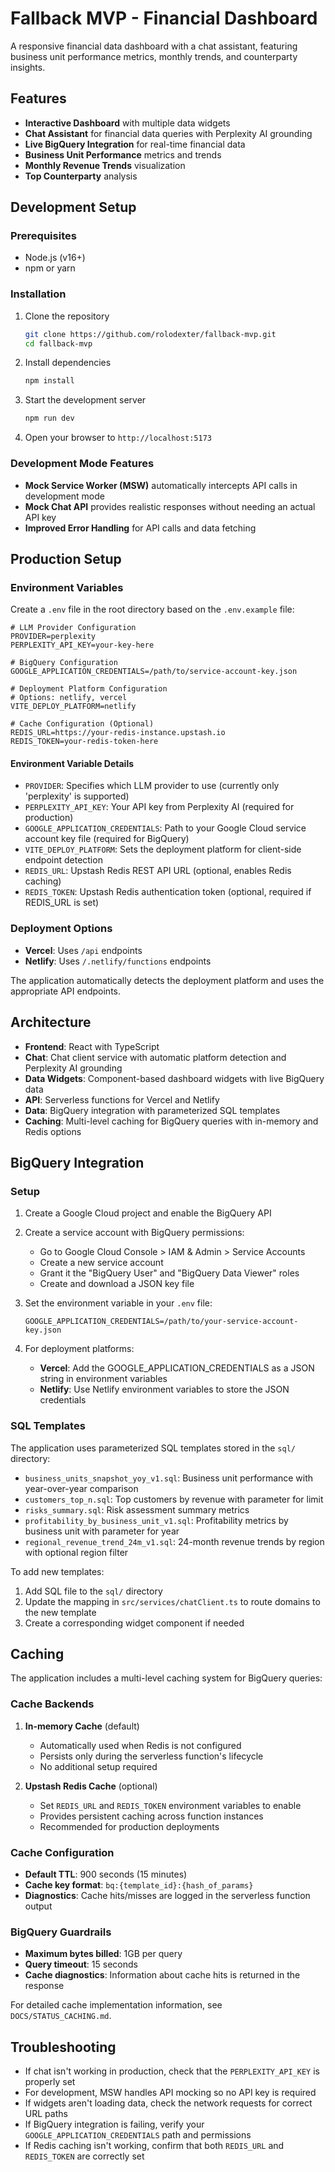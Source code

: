 # Fallback MVP - Financial Dashboard

A responsive financial data dashboard with a chat assistant, featuring business unit performance metrics, monthly trends, and counterparty insights.

## Features

- **Interactive Dashboard** with multiple data widgets
- **Chat Assistant** for financial data queries with Perplexity AI grounding
- **Live BigQuery Integration** for real-time financial data
- **Business Unit Performance** metrics and trends
- **Monthly Revenue Trends** visualization
- **Top Counterparty** analysis

## Development Setup

### Prerequisites

- Node.js (v16+)
- npm or yarn

### Installation

1. Clone the repository
   ```bash
   git clone https://github.com/rolodexter/fallback-mvp.git
   cd fallback-mvp
   ```

2. Install dependencies
   ```bash
   npm install
   ```

3. Start the development server
   ```bash
   npm run dev
   ```

4. Open your browser to `http://localhost:5173`

### Development Mode Features

- **Mock Service Worker (MSW)** automatically intercepts API calls in development mode
- **Mock Chat API** provides realistic responses without needing an actual API key
- **Improved Error Handling** for API calls and data fetching

## Production Setup

### Environment Variables

Create a `.env` file in the root directory based on the `.env.example` file:

```
# LLM Provider Configuration
PROVIDER=perplexity
PERPLEXITY_API_KEY=your-key-here

# BigQuery Configuration
GOOGLE_APPLICATION_CREDENTIALS=/path/to/service-account-key.json

# Deployment Platform Configuration
# Options: netlify, vercel
VITE_DEPLOY_PLATFORM=netlify

# Cache Configuration (Optional)
REDIS_URL=https://your-redis-instance.upstash.io
REDIS_TOKEN=your-redis-token-here
```

#### Environment Variable Details

- `PROVIDER`: Specifies which LLM provider to use (currently only 'perplexity' is supported)
- `PERPLEXITY_API_KEY`: Your API key from Perplexity AI (required for production)
- `GOOGLE_APPLICATION_CREDENTIALS`: Path to your Google Cloud service account key file (required for BigQuery)
- `VITE_DEPLOY_PLATFORM`: Sets the deployment platform for client-side endpoint detection
- `REDIS_URL`: Upstash Redis REST API URL (optional, enables Redis caching)
- `REDIS_TOKEN`: Upstash Redis authentication token (optional, required if REDIS_URL is set)

### Deployment Options

- **Vercel**: Uses `/api` endpoints
- **Netlify**: Uses `/.netlify/functions` endpoints

The application automatically detects the deployment platform and uses the appropriate API endpoints.

## Architecture

- **Frontend**: React with TypeScript
- **Chat**: Chat client service with automatic platform detection and Perplexity AI grounding
- **Data Widgets**: Component-based dashboard widgets with live BigQuery data
- **API**: Serverless functions for Vercel and Netlify
- **Data**: BigQuery integration with parameterized SQL templates
- **Caching**: Multi-level caching for BigQuery queries with in-memory and Redis options

## BigQuery Integration

### Setup

1. Create a Google Cloud project and enable the BigQuery API

2. Create a service account with BigQuery permissions:
   - Go to Google Cloud Console > IAM & Admin > Service Accounts
   - Create a new service account
   - Grant it the "BigQuery User" and "BigQuery Data Viewer" roles
   - Create and download a JSON key file

3. Set the environment variable in your `.env` file:
   ```
   GOOGLE_APPLICATION_CREDENTIALS=/path/to/your-service-account-key.json
   ```

4. For deployment platforms:
   - **Vercel**: Add the GOOGLE_APPLICATION_CREDENTIALS as a JSON string in environment variables
   - **Netlify**: Use Netlify environment variables to store the JSON credentials

### SQL Templates

The application uses parameterized SQL templates stored in the `sql/` directory:

- `business_units_snapshot_yoy_v1.sql`: Business unit performance with year-over-year comparison
- `customers_top_n.sql`: Top customers by revenue with parameter for limit
- `risks_summary.sql`: Risk assessment summary metrics
- `profitability_by_business_unit_v1.sql`: Profitability metrics by business unit with parameter for year
- `regional_revenue_trend_24m_v1.sql`: 24-month revenue trends by region with optional region filter

To add new templates:
1. Add SQL file to the `sql/` directory
2. Update the mapping in `src/services/chatClient.ts` to route domains to the new template
3. Create a corresponding widget component if needed

## Caching

The application includes a multi-level caching system for BigQuery queries:

### Cache Backends

1. **In-memory Cache** (default)
   - Automatically used when Redis is not configured
   - Persists only during the serverless function's lifecycle
   - No additional setup required

2. **Upstash Redis Cache** (optional)
   - Set `REDIS_URL` and `REDIS_TOKEN` environment variables to enable
   - Provides persistent caching across function instances
   - Recommended for production deployments

### Cache Configuration

- **Default TTL**: 900 seconds (15 minutes)
- **Cache key format**: `bq:{template_id}:{hash_of_params}`
- **Diagnostics**: Cache hits/misses are logged in the serverless function output

### BigQuery Guardrails

- **Maximum bytes billed**: 1GB per query
- **Query timeout**: 15 seconds
- **Cache diagnostics**: Information about cache hits is returned in the response

For detailed cache implementation information, see `DOCS/STATUS_CACHING.md`.

## Troubleshooting

- If chat isn't working in production, check that the `PERPLEXITY_API_KEY` is properly set
- For development, MSW handles API mocking so no API key is required
- If widgets aren't loading data, check the network requests for correct URL paths
- If BigQuery integration is failing, verify your `GOOGLE_APPLICATION_CREDENTIALS` path and permissions
- If Redis caching isn't working, confirm that both `REDIS_URL` and `REDIS_TOKEN` are correctly set